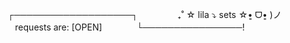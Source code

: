 ㅤㅤㅤㅤ┌───────────────────┐
ㅤ ㅤㅤ ㅤ₊˚ ☆ lila ⤵ sets ☆•͈ ᗜ•͈ )ノ
ㅤ ㅤㅤ ㅤ requests are: [OPEN]
ㅤㅤㅤㅤ└────────────────!

